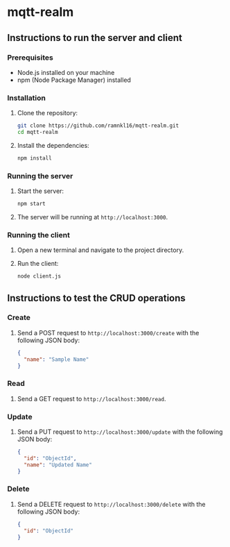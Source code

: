 # mqtt-realm

## Instructions to run the server and client

### Prerequisites

- Node.js installed on your machine
- npm (Node Package Manager) installed

### Installation

1. Clone the repository:
   ```sh
   git clone https://github.com/ramnkl16/mqtt-realm.git
   cd mqtt-realm
   ```

2. Install the dependencies:
   ```sh
   npm install
   ```

### Running the server

1. Start the server:
   ```sh
   npm start
   ```

2. The server will be running at `http://localhost:3000`.

### Running the client

1. Open a new terminal and navigate to the project directory.

2. Run the client:
   ```sh
   node client.js
   ```

## Instructions to test the CRUD operations

### Create

1. Send a POST request to `http://localhost:3000/create` with the following JSON body:
   ```json
   {
     "name": "Sample Name"
   }
   ```

### Read

1. Send a GET request to `http://localhost:3000/read`.

### Update

1. Send a PUT request to `http://localhost:3000/update` with the following JSON body:
   ```json
   {
     "id": "ObjectId",
     "name": "Updated Name"
   }
   ```

### Delete

1. Send a DELETE request to `http://localhost:3000/delete` with the following JSON body:
   ```json
   {
     "id": "ObjectId"
   }
   ```
